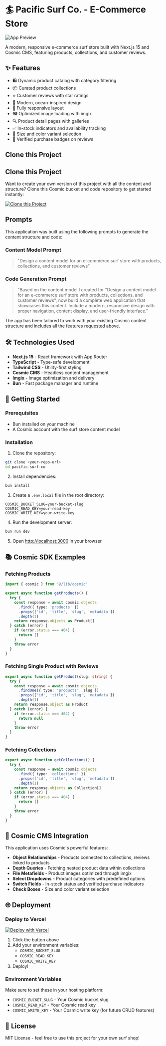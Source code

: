 # 🏄 Pacific Surf Co. - E-Commerce Store

![App Preview](https://imgix.cosmicjs.com/a5835a70-9edf-11f0-8f3b-cde45452e1fc-photo-1502680390469-be75c86b636f-1759334383732.jpg?w=1200&h=300&fit=crop&auto=format,compress)

A modern, responsive e-commerce surf store built with Next.js 15 and Cosmic CMS, featuring products, collections, and customer reviews.

## ✨ Features

- 🛍️ Dynamic product catalog with category filtering
- 📦 Curated product collections
- ⭐ Customer reviews with star ratings
- 🎨 Modern, ocean-inspired design
- 📱 Fully responsive layout
- 🖼️ Optimized image loading with imgix
- 🔍 Product detail pages with galleries
- ✅ In-stock indicators and availability tracking
- 🎯 Size and color variant selection
- 💬 Verified purchase badges on reviews

## Clone this Project

## Clone this Project

Want to create your own version of this project with all the content and structure? Clone this Cosmic bucket and code repository to get started instantly:

[![Clone this Project](https://img.shields.io/badge/Clone%20this%20Project-29abe2?style=for-the-badge&logo=cosmic&logoColor=white)](https://app.cosmicjs.com/projects/new?clone_bucket=68dd4f7f71f3904a2a941530&clone_repository=68dd512b71f3904a2a94157a)

## Prompts

This application was built using the following prompts to generate the content structure and code:

### Content Model Prompt

> "Design a content model for an e-commerce surf store with products, collections, and customer reviews"

### Code Generation Prompt

> "Based on the content model I created for "Design a content model for an e-commerce surf store with products, collections, and customer reviews", now build a complete web application that showcases this content. Include a modern, responsive design with proper navigation, content display, and user-friendly interface."

The app has been tailored to work with your existing Cosmic content structure and includes all the features requested above.

## 🛠️ Technologies Used

- **Next.js 15** - React framework with App Router
- **TypeScript** - Type-safe development
- **Tailwind CSS** - Utility-first styling
- **Cosmic CMS** - Headless content management
- **Imgix** - Image optimization and delivery
- **Bun** - Fast package manager and runtime

## 🚀 Getting Started

### Prerequisites

- Bun installed on your machine
- A Cosmic account with the surf store content model

### Installation

1. Clone the repository:
```bash
git clone <your-repo-url>
cd pacific-surf-co
```

2. Install dependencies:
```bash
bun install
```

3. Create a `.env.local` file in the root directory:
```env
COSMIC_BUCKET_SLUG=your-bucket-slug
COSMIC_READ_KEY=your-read-key
COSMIC_WRITE_KEY=your-write-key
```

4. Run the development server:
```bash
bun run dev
```

5. Open [http://localhost:3000](http://localhost:3000) in your browser

## 📚 Cosmic SDK Examples

### Fetching Products
```typescript
import { cosmic } from '@/lib/cosmic'

export async function getProducts() {
  try {
    const response = await cosmic.objects
      .find({ type: 'products' })
      .props(['id', 'title', 'slug', 'metadata'])
      .depth(1)
    return response.objects as Product[]
  } catch (error) {
    if (error.status === 404) {
      return []
    }
    throw error
  }
}
```

### Fetching Single Product with Reviews
```typescript
export async function getProduct(slug: string) {
  try {
    const response = await cosmic.objects
      .findOne({ type: 'products', slug })
      .props(['id', 'title', 'slug', 'metadata'])
      .depth(1)
    return response.object as Product
  } catch (error) {
    if (error.status === 404) {
      return null
    }
    throw error
  }
}
```

### Fetching Collections
```typescript
export async function getCollections() {
  try {
    const response = await cosmic.objects
      .find({ type: 'collections' })
      .props(['id', 'title', 'slug', 'metadata'])
      .depth(1)
    return response.objects as Collection[]
  } catch (error) {
    if (error.status === 404) {
      return []
    }
    throw error
  }
}
```

## 🔗 Cosmic CMS Integration

This application uses Cosmic's powerful features:

- **Object Relationships** - Products connected to collections, reviews linked to products
- **Depth Queries** - Fetching nested product data within collections
- **File Metafields** - Product images optimized through imgix
- **Select Dropdowns** - Product categories with predefined options
- **Switch Fields** - In-stock status and verified purchase indicators
- **Check Boxes** - Size and color variant selection

## 🌐 Deployment

### Deploy to Vercel

[![Deploy with Vercel](https://vercel.com/button)](https://vercel.com/new/clone)

1. Click the button above
2. Add your environment variables:
   - `COSMIC_BUCKET_SLUG`
   - `COSMIC_READ_KEY`
   - `COSMIC_WRITE_KEY`
3. Deploy!

### Environment Variables

Make sure to set these in your hosting platform:
- `COSMIC_BUCKET_SLUG` - Your Cosmic bucket slug
- `COSMIC_READ_KEY` - Your Cosmic read key
- `COSMIC_WRITE_KEY` - Your Cosmic write key (for future CRUD features)

## 📝 License

MIT License - feel free to use this project for your own surf shop!

<!-- README_END -->